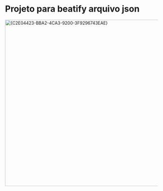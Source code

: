 # Projeto para beatify arquivo json
<img width="927" height="549" alt="{C2E04423-BBA2-4CA3-9200-3F9296743EAE}" src="https://github.com/user-attachments/assets/2999dcee-2fce-4eda-b7c5-37e2e918a9d0" />
